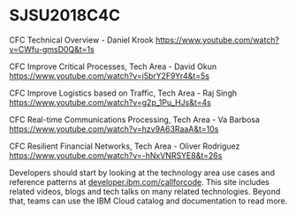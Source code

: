 # SJSU2018C4C

CFC Technical Overview - Daniel Krook
https://www.youtube.com/watch?v=CWfu-gmsD0Q&t=1s

CFC Improve Critical Processes, Tech Area - David Okun
https://www.youtube.com/watch?v=j5brY2F9Yr4&t=5s

CFC Improve Logistics based on Traffic, Tech Area - Raj Singh
https://www.youtube.com/watch?v=g2p_1Pu_HJs&t=4s

CFC Real-time Communications Processing, Tech Area - Va Barbosa
https://www.youtube.com/watch?v=hzv9A63RaaA&t=10s

CFC Resilient Financial Networks, Tech Area - Oliver Rodriguez 
https://www.youtube.com/watch?v=-hNxVNRSYE8&t=26s

Developers should start by looking at the technology area use cases and reference patterns at <a href="developer.ibm.com/callforcode">developer.ibm.com/callforcode</a>. This site includes related videos, blogs and tech talks on many related technologies. Beyond that, teams can use the IBM Cloud catalog and documentation to read more. 
